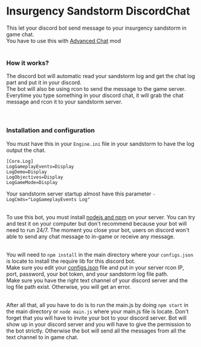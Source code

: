 # Insurgency Sandstorm DiscordChat
This let your discord bot send message to your insurgency sandstorm in game chat.<br>
You have to use this with [Advanced Chat](https://insurgencysandstorm.mod.io/advanced-chat) mod<br><br>

### How it works?

The discord bot will automatic read your sandstorm log and get the chat log part and put it in your discord.<br>
The bot will also be using rcon to send the message to the game server. Everytime you type something in your discord chat, it will grab the chat message and rcon it to your sandstorm server.<br><br><br>



### Installation and configuration

You must have this in your `Engine.ini` file in your sandstorm to have the log output the chat.

```
[Core.Log]
LogGameplayEvents=Display
LogDemo=Display
LogObjectives=Display
LogGameMode=Display
```

Your sandstorm server startup almost have this parameter `-LogCmds="LogGameplayEvents Log"`<br><br>

To use this bot, you must install [nodejs and npm](https://nodejs.org/en/download/) on your server. You can try and test it on your computer but don't recommend because your bot will need to run 24/7. The moment you close your bot, users on discord won't able to send any chat message to in-game or receive any message.<br><br>

You will need to `npm install` in the main directory where your `configs.json` is locate to install the require lib for this discord bot.<br>
Make sure you edit your [configs.json](https://github.com/zWolfi/INS_Sandstorm_DiscordChat/blob/master/configs.json) file and put in your server rcon IP, port, password, your bot token, and your sandstorm log file path.<br>
Make sure you have the right text channel of your discord server and the log file path exist. Otherwise, you will get an error.<br><br>

After all that, all you have to do is to run the main.js by doing `npm start` in the main directory or `node main.js` where your main.js file is locate. Don't forget that you will have to invite your bot to your discord server. Bot will show up in your discord server and you will have to give the permission to the bot strictly. Otherwise the bot will send all the messages from all the text channel to in game chat.
